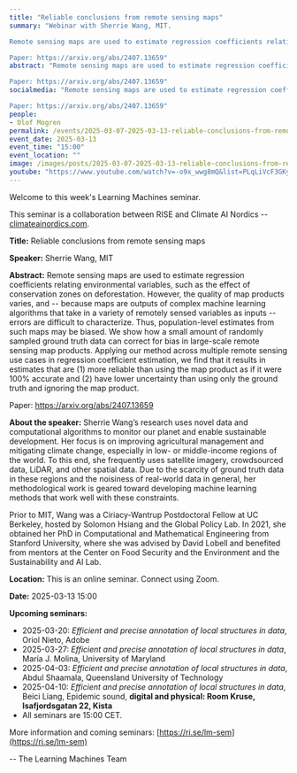 ```yaml
---
title: "Reliable conclusions from remote sensing maps"
summary: "Webinar with Sherrie Wang, MIT. 

Remote sensing maps are used to estimate regression coefficients relating environmental variables, such as the effect of conservation zones on deforestation. However, the quality of map products varies, and -- because maps are outputs of complex machine learning algorithms that take in a variety of remotely sensed variables as inputs -- errors are difficult to characterize. Thus, population-level estimates from such maps may be biased. We show how a small amount of randomly sampled ground truth data can correct for bias in large-scale remote sensing map products. Applying our method across multiple remote sensing use cases in regression coefficient estimation, we find that it results in estimates that are (1) more reliable than using the map product as if it were 100% accurate and (2) have lower uncertainty than using only the ground truth and ignoring the map product.

Paper: https://arxiv.org/abs/2407.13659"
abstract: "Remote sensing maps are used to estimate regression coefficients relating environmental variables, such as the effect of conservation zones on deforestation. However, the quality of map products varies, and -- because maps are outputs of complex machine learning algorithms that take in a variety of remotely sensed variables as inputs -- errors are difficult to characterize. Thus, population-level estimates from such maps may be biased. We show how a small amount of randomly sampled ground truth data can correct for bias in large-scale remote sensing map products. Applying our method across multiple remote sensing use cases in regression coefficient estimation, we find that it results in estimates that are (1) more reliable than using the map product as if it were 100% accurate and (2) have lower uncertainty than using only the ground truth and ignoring the map product.

Paper: https://arxiv.org/abs/2407.13659"
socialmedia: "Remote sensing maps are used to estimate regression coefficients relating environmental variables, such as the effect of conservation zones on deforestation. However, the quality of map products varies, and -- because maps are outputs of complex machine learning algorithms that take in a variety of remotely sensed variables as inputs -- errors are difficult to characterize. Thus, population-level estimates from such maps may be biased. We show how a small amount of randomly sampled ground truth data can correct for bias in large-scale remote sensing map products. Applying our method across multiple remote sensing use cases in regression coefficient estimation, we find that it results in estimates that are (1) more reliable than using the map product as if it were 100% accurate and (2) have lower uncertainty than using only the ground truth and ignoring the map product.

Paper: https://arxiv.org/abs/2407.13659"
people:
- Olof Mogren
permalink: /events/2025-03-07-2025-03-13-reliable-conclusions-from-remote-sensing-maps
event_date: 2025-03-13
event_time: "15:00"
event_location: ""
image: /images/posts/2025-03-07-2025-03-13-reliable-conclusions-from-remote-sensing-maps.jpg
youtube: "https://www.youtube.com/watch?v=-o9x_wwg8mQ&list=PLqLiVcF3GKy0-jZFGg-VqLzh51LqCfduN"
--- 
```

Welcome to this week's Learning Machines seminar.

This seminar is a collaboration between RISE and Climate AI Nordics -- [climateainordics.com](https://climateainordics.com/).

**Title:** Reliable conclusions from remote sensing maps

**Speaker:** Sherrie Wang, MIT

**Abstract:** Remote sensing maps are used to estimate regression coefficients relating environmental variables, such as the effect of conservation zones on deforestation. However, the quality of map products varies, and -- because maps are outputs of complex machine learning algorithms that take in a variety of remotely sensed variables as inputs -- errors are difficult to characterize. Thus, population-level estimates from such maps may be biased. We show how a small amount of randomly sampled ground truth data can correct for bias in large-scale remote sensing map products. Applying our method across multiple remote sensing use cases in regression coefficient estimation, we find that it results in estimates that are (1) more reliable than using the map product as if it were 100% accurate and (2) have lower uncertainty than using only the ground truth and ignoring the map product.

Paper: https://arxiv.org/abs/2407.13659

**About the speaker:** Sherrie Wang’s research uses novel data and computational algorithms to monitor our planet and enable sustainable development. Her focus is on improving agricultural management and mitigating climate change, especially in low- or middle-income regions of the world. To this end, she frequently uses satellite imagery, crowdsourced data, LiDAR, and other spatial data. Due to the scarcity of ground truth data in these regions and the noisiness of real-world data in general, her methodological work is geared toward developing machine learning methods that work well with these constraints.

Prior to MIT, Wang was a Ciriacy-Wantrup Postdoctoral Fellow at UC Berkeley, hosted by Solomon Hsiang and the Global Policy Lab. In 2021, she obtained her PhD in Computational and Mathematical Engineering from Stanford University, where she was advised by David Lobell and benefited from mentors at the Center on Food Security and the Environment and the Sustainability and AI Lab.

**Location:** This is an online seminar. Connect using Zoom.

**Date:** 2025-03-13 15:00



**Upcoming seminars:**

* 2025-03-20: *Efficient and precise annotation of local structures in data*, Oriol Nieto, Adobe
* 2025-03-27: *Efficient and precise annotation of local structures in data*, María J. Molina, University of Maryland
* 2025-04-03: *Efficient and precise annotation of local structures in data*, Abdul Shaamala, Queensland University of Technology
* 2025-04-10: *Efficient and precise annotation of local structures in data*, Beici Liang, Epidemic sound, **digital and physical: Room Kruse, Isafjordsgatan 22, Kista**
* All seminars are 15:00 CET.

More information and coming seminars: [https://ri.se/lm-sem](https://ri.se/lm-sem)

-- The Learning Machines Team

